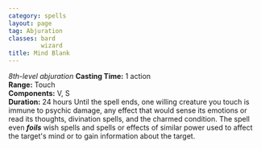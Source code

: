 ```yaml
---
category: spells
layout: page
tag: Abjuration
classes: bard
         wizard
title: Mind Blank 
---
```

_8th-level abjuration_ 
**Casting Time:** 1 action    
**Range:** Touch    
**Components:** V, S    
**Duration:** 24 hours 
Until the spell ends, one willing creature you touch is immune to psychic damage, any effect that would sense its emotions or read its thoughts, divination spells, and the charmed condition. The spell even **_foils_** wish spells and spells or effects of similar power used to affect the target's mind or to gain information about the target. 